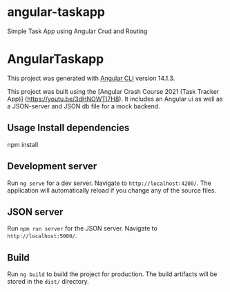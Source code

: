# angular-taskapp
Simple Task App using Angular Crud and Routing

# AngularTaskapp

This project was generated with [Angular CLI](https://github.com/angular/angular-cli) version 14.1.3.

This project was built using the [Angular Crash Course 2021 (Task Tracker App)] (https://youtu.be/3dHNOWTI7H8). It includes an Angular ui as well as a JSON-server and JSON db file for a mock backend.

## Usage Install dependencies

npm install

## Development server

Run `ng serve` for a dev server. Navigate to `http://localhost:4200/`. The application will automatically reload if you change any of the source files.

## JSON server

Run `npm run server` for the JSON server. Navigate to `http://localhost:5000/`. 

## Build

Run `ng build` to build the project for production. The build artifacts will be stored in the `dist/` directory.

